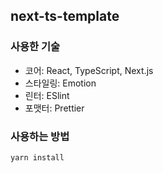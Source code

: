 ## next-ts-template

### 사용한 기술

- 코어: React, TypeScript, Next.js
- 스타일링: Emotion
- 린터: ESlint
- 포맷터: Prettier

### 사용하는 방법

```shell
yarn install
```
